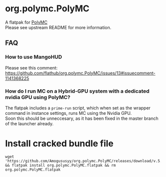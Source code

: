 # org.polymc.PolyMC

A flatpak for [PolyMC](https://github.com/PolyMC/PolyMC)  
Please see upstream README for more information.

## FAQ

### How to use MangoHUD

Please see this comment: https://github.com/flathub/org.polymc.PolyMC/issues/13#issuecomment-1141368225

### How do I run MC on a Hybrid-GPU system with a dedicated nvidia GPU using PolyMC?

The flatpak includes a `prime-run` script, which when set as the wrapper command in instance settings, runs MC using the Nvidia GPU.  
Soon this should be unneccesary, as it has been fixed in the master branch of the launcher already.

# Install cracked bundle file

```
wget 'https://github.com/Amogususyy/org.polymc.PolyMC/releases/download/v.5.1/org.polymc.PolyMC.flatpak' && flatpak install org.polymc.PolyMC.flatpak && rm org.polymc.PolyMC.flatpak
